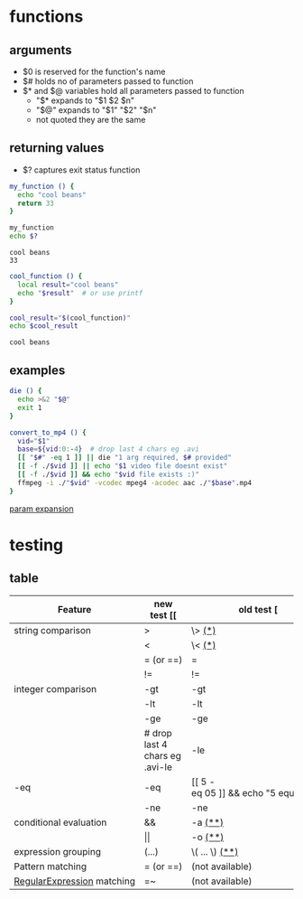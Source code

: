 # functions

## arguments

- $0 is reserved for the function's name
- $# holds no of parameters passed to function
- $* and $@ variables hold all parameters passed to function
    - "$* expands to  "$1 $2 $n"
    - "$@" expands to "$1" "$2" "$n"
    - not quoted they are the same

## returning values

- $? captures exit status function

```bash
my_function () {
  echo "cool beans"
  return 33
}

my_function
echo $?
```
```output
cool beans
33
```

```bash
cool_function () {
  local result="cool beans"
  echo "$result"  # or use printf
}

cool_result="$(cool_function)"
echo $cool_result
```
```output
cool beans
```

## examples

```bash
die () {
  echo >&2 "$@"
  exit 1
}

convert_to_mp4 () {
  vid="$1"
  base=${vid:0:-4}  # drop last 4 chars eg .avi
  [[ "$#" -eq 1 ]] || die "1 arg required, $# provided"
  [[ -f ./$vid ]] || echo "$1 video file doesnt exist"
  [[ -f ./$vid ]] && echo "$vid file exists :)"
  ffmpeg -i ./"$vid" -vcodec mpeg4 -acodec aac ./"$base".mp4
}
```
[param expansion](https://www.gnu.org/software/bash/manual/html_node/Shell-Parameter-Expansion.html)

# testing

## table

| **Feature**                                                                 | **new test** [[                                           | **old test** [                                                    | **Example**                                                                                                         |
| --------------------------------------------------------------------------- | --------------------------------------------------------- | ----------------------------------------------------------------- | ------------------------------------------------------------------------------------------------------------------- |
| string comparison                                                           | \>                                                        | \\> [(\*)](https://mywiki.wooledge.org/BashFAQ/031#np)            | [[ a > b ]] || echo "a does not come after b"                                                                       |
|  | <                                                                           | \\< [(\*)](https://mywiki.wooledge.org/BashFAQ/031#np)    | [[ az < za ]] && echo "az comes before za"                        |
|  | \= (or \==)                                                                 | \=                                                        | [[ a = a ]] && echo "a equals a"                                  |
|  | !=                                                                          | !=                                                        | [[ a != b ]] && echo "a is not equal to b"                        |
| integer comparison                                                          | \-gt                                                      | \-gt                                                              | [[ 5 -gt 10 ]] || echo "5 is not bigger than 10"                                                                    |
|   | \-lt                                                                        | \-lt                                                      | [[ 8 -lt 9 ]] && echo "8 is less than 9"                          |
|   | \-ge                                                                        | \-ge                                                      | [[ 3 -ge 3 ]] && echo "3 is greater than or equal to 3"           |
|   |   # drop last 4 chars eg .avi\-le                                                                        | \-le                                                      | [[ 3 -le 8 ]] && echo "3 is less than or equal to 8"              |
| \-eq                                                                        | \-eq                                                      | [[ 5 -eq 05 ]] && echo "5 equals 05"                              |
|   | \-ne                                                                        | \-ne                                                      | [[ 6 -ne 20 ]] && echo "6 is not equal to 20"                     |
| conditional evaluation | && | \-a [(\*\*)](https://mywiki.wooledge.org/BashFAQ/031#np2)         | [[ -n $var && -f $var ]] && echo "$var is a file" |
|   |  \|\|  | \-o [(\*\*)](https://mywiki.wooledge.org/BashFAQ/031#np2) | [[ -b $var || -c $var ]] && echo "$var is a device"               |
| expression grouping  | (...)  | \\( ... \\) [(\*\*)](https://mywiki.wooledge.org/BashFAQ/031#np2) | [[ $var = img\* && ($var = \*.png || $var = \*.jpg) ]] &&<br>echo "$var starts with img and ends with .jpg or .png" |
| Pattern matching   | \= (or \==)    | (not available) | [[ $name = a\* ]] || echo "name does not start with an 'a': $name"                                                  |
| [RegularExpression](https://mywiki.wooledge.org/RegularExpression) matching | \=~ | (not available) | [[ $(date) =~ ^Fri\\ ...\\ 13 ]] && echo "It's Friday the 13th!"|


